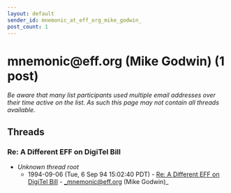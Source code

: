 ```yaml
---
layout: default
sender_id: mnemonic_at_eff_org_mike_godwin_
post_count: 1
---
```


# mnemonic<span>@</span>eff.org (Mike Godwin) (1 post)

_Be aware that many list participants used multiple email addresses over their time active on the list. As such this page may not contain all threads available._

## Threads

### Re: A Different EFF on DigiTel Bill
+ _Unknown thread root_
  + 1994-09-06 (Tue, 6 Sep 94 15:02:40 PDT) - [Re: A Different EFF on DigiTel Bill](/archive/1994/09/478d0e2abf5e484fa7f24e256fc844806364da47caabc4a884adfdd90e5b051d) - _mnemonic@eff.org (Mike Godwin)_


